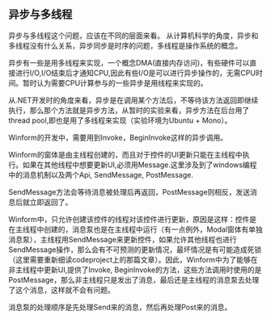 ## 异步与多线程 ##

异步与多线程这个问题，应该在不同的层面来看。
从计算机科学的角度，异步和多线程没有什么关系，异步同步是时序的问题，多线程是操作系统的概念。

异步有一些是用多线程来实现，一个概念DMA(直接内存访问)，有些硬件可以直接进行I/O,I/O结束后才通知CPU,因此有些I/O是可以进行异步操作的，无需CPU时间。暂时认为需要CPU计算参与的一些异步是用线程来实现的。

从.NET开发时的角度来看，异步是在调用某个方法后，不等待该方法返回即继续执行，那么那个方法就是异步方法，从暂时的实验来看，异步方法在后台用了thread pool,即也是用了多线程来实现（实验环境为Ubuntu + Mono）。

Winform的开发中，需要用到Invoke，BeginInvoke这样的异步调用。

Winform的窗体是由主线程创建的，而且对于控件的UI更新只能在主线程中执行。如果在其他线程中想要更新UI,必须用Message.这里涉及到了windows编程中的消息机制以及两个Api, SendMessage, PostMessage.

SendMessage方法会等待消息被处理后再返回，PostMessage则相反，发送消息后就立即返回了。

Winform中，只允许创建该控件的线程对该控件进行更新，原因是这样：控件是在主线程中创建的，消息泵也是在主线程中运行（有一点例外，Modal窗体有单独消息泵），主线程用SendMessage来更新控件，如果允许其他线程也进行SendMessage操作，那么会有不可预测的更新情况，最坏情况是有可能造成死锁（这里需要重新细读codeproject上的那篇文章）。因此，Winform中为了能够在非主线程中更新UI,提供了Invoke, BeginInvoke的方法，这些方法调用时使用的是PostMessage，那么非主线程只是发出了消息，最后还是主线程的消息泵去处理了这个消息，这样就不会有问题。

消息泵的处理顺序是先处理Send来的消息，然后再处理Post来的消息。